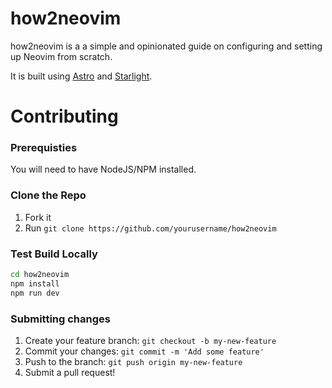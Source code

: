 # how2neovim

how2neovim is a a simple and opinionated guide on configuring and setting up Neovim from scratch.

It is built using [Astro](https://astro.build) and [Starlight](https://starlight.astro.build).

# Contributing

### Prerequisties

You will need to have NodeJS/NPM installed.

### Clone the Repo

1. Fork it
2. Run `git clone https://github.com/yourusername/how2neovim`

### Test Build Locally

```sh
cd how2neovim
npm install
npm run dev
```

### Submitting changes

1. Create your feature branch: `git checkout -b my-new-feature`
2. Commit your changes: `git commit -m 'Add some feature'`
3. Push to the branch: `git push origin my-new-feature`
4. Submit a pull request!

